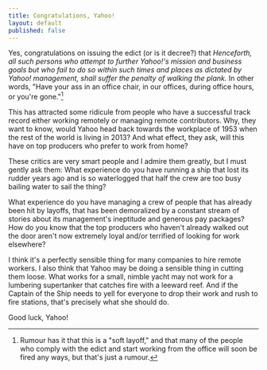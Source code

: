 ```yaml
---
title: Congratulations, Yahoo!
layout: default
published: false
---
```


Yes, congratulations on issuing the edict (or is it decree?) that *Henceforth, all such persons who attempt to further Yahoo!'s mission and business goals but who fail to do so within such times and places as dictated by Yahoo! management, shall suffer the penalty of walking the plank.* In other words, "Have your ass in an office chair, in our offices, during office hours, or you're gone."[^rumour]

[^rumour]: Rumour has it that this is a "soft layoff," and that many of the people who comply with the edict and start working from the office will soon be fired any ways, but that's just a rumour.

This has attracted some ridicule from people who have a successful track record either working remotely or managing remote contributors. Why, they want to know, would Yahoo head back towards the workplace of 1953 when the rest of the world is living in 2013? And what effect, they ask, will this have on top producers who prefer to work from home?

These critics are very smart people and I admire them greatly, but I must gently ask them: What experience do you have running a ship that lost its rudder years ago and is so waterlogged that half the crew are too busy bailing water to sail the thing?

What experience do you have managing a crew of people that has already been hit by layoffs, that has been demoralized by a constant stream of stories about its management's ineptitude and generous pay packages? How do you know that the top producers who haven't already walked out the door aren't now extremely loyal and/or terrified of looking for work elsewhere?

I think it's a perfectly sensible thing for many companies to hire remote workers. I also think that Yahoo may be doing a sensible thing in cutting them loose. What works for a small, nimble yacht may not work for a lumbering supertanker that catches fire with a leeward reef. And if the Captain of the Ship needs to yell for everyone to drop their work and rush to fire stations, that's precisely what she should do.

Good luck, Yahoo!
